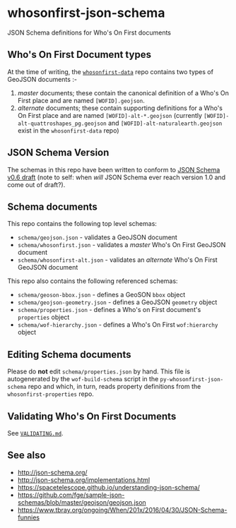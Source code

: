 # whosonfirst-json-schema

JSON Schema definitions for Who's On First documents

## Who's On First Document types

At the time of writing, the [`whosonfirst-data`](https://github.com/whosonfirst-data/whosonfirst-data) repo contains two types of GeoJSON documents :-

1. _master_ documents; these contain the canonical definition of a Who's On First place and are named `[WOFID].geojson`.
2. _alternate_ documents; these contain supporting definitions for a Who's On First place and are named `[WOFID]-alt-*.geojson` (currently `[WOFID]-alt-quattroshapes_pg.geojson` and `[WOFID]-alt-naturalearth.geojson` exist in the `whosonfirst-data` repo)

## JSON Schema Version

The schemas in this repo have been written to conform to [JSON Schema v0.6 draft](http://json-schema.org/specification-links.html#draft-6) (note to self: when _will_ JSON Schema ever reach version 1.0 and come out of draft?).

## Schema documents

This repo contains the following top level schemas:

* `schema/geojson.json` - validates a GeoJSON document
* `schema/whosonfirst.json` - validates a _master_ Who's On First GeoJSON document
* `schema/whosonfirst-alt.json` - validates an _alternate_ Who's On First GeoJSON document

This repo also contains the following referenced schemas:

* `schema/geoson-bbox.json` - defines a GeoSON `bbox` object
* `schema/geojson-geometry.json` - defines a GeoJSON `geometry` object
* `schema/properties.json` - defines a Who's on First document's `properties` object
* `schema/wof-hierarchy.json` - defines a Who's On First `wof:hierarchy` object

## Editing Schema documents

Please do __not__ edit `schema/properties.json` by hand. This file is autogenerated by the `wof-build-schema` script in the `py-whosonfirst-json-schema` repo and which, in turn, reads property definitions from the `whosonfirst-properties` repo.


## Validating Who's On First Documents

See [`VALIDATING.md`](VALIDATING.md).

## See also

* http://json-schema.org/
* http://json-schema.org/implementations.html
* https://spacetelescope.github.io/understanding-json-schema/
* https://github.com/fge/sample-json-schemas/blob/master/geojson/geojson.json
* https://www.tbray.org/ongoing/When/201x/2016/04/30/JSON-Schema-funnies
